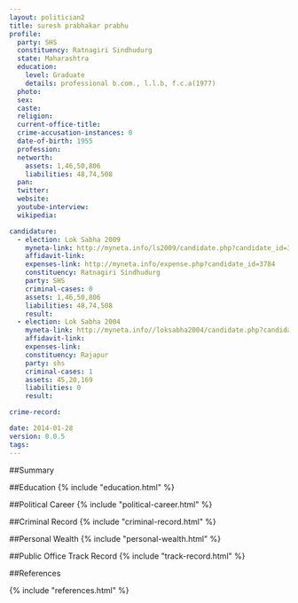 ```yaml
---
layout: politician2
title: suresh prabhakar prabhu
profile: 
  party: SHS
  constituency: Ratnagiri Sindhudurg
  state: Maharashtra
  education: 
    level: Graduate
    details: professional b.com., l.l.b, f.c.a(1977)
  photo: 
  sex: 
  caste: 
  religion: 
  current-office-title: 
  crime-accusation-instances: 0
  date-of-birth: 1955
  profession: 
  networth: 
    assets: 1,46,50,806
    liabilities: 48,74,508
  pan: 
  twitter: 
  website: 
  youtube-interview: 
  wikipedia: 

candidature: 
  - election: Lok Sabha 2009
    myneta-link: http://myneta.info/ls2009/candidate.php?candidate_id=3784
    affidavit-link: 
    expenses-link: http://myneta.info/expense.php?candidate_id=3784
    constituency: Ratnagiri Sindhudurg 
    party: SHS
    criminal-cases: 0
    assets: 1,46,50,806
    liabilities: 48,74,508
    result:  
  - election: Lok Sabha 2004
    myneta-link: http://myneta.info//loksabha2004/candidate.php?candidate_id=2623
    affidavit-link: 
    expenses-link: 
    constituency: Rajapur 
    party: shs
    criminal-cases: 1
    assets: 45,20,169
    liabilities: 0
    result:  

crime-record: 

date: 2014-01-28
version: 0.0.5
tags: 
---
```

##Summary


##Education
{% include "education.html" %}


##Political Career
{% include "political-career.html" %}


##Criminal Record
{% include "criminal-record.html" %}


##Personal Wealth
{% include "personal-wealth.html" %}


##Public Office Track Record
{% include "track-record.html" %}


##References


{% include "references.html" %}